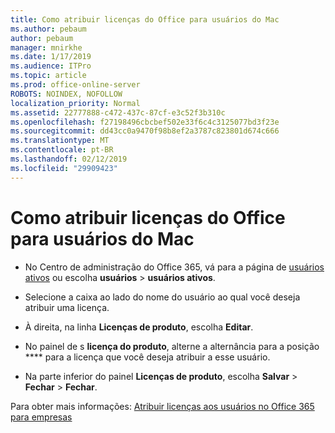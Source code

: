 ```yaml
---
title: Como atribuir licenças do Office para usuários do Mac
ms.author: pebaum
author: pebaum
manager: mnirkhe
ms.date: 1/17/2019
ms.audience: ITPro
ms.topic: article
ms.prod: office-online-server
ROBOTS: NOINDEX, NOFOLLOW
localization_priority: Normal
ms.assetid: 22777888-c472-437c-87cf-e3c52f3b310c
ms.openlocfilehash: f27198496cbcbef502e33f6c4c3125077bd3f23e
ms.sourcegitcommit: dd43cc0a9470f98b8ef2a3787c823801d674c666
ms.translationtype: MT
ms.contentlocale: pt-BR
ms.lasthandoff: 02/12/2019
ms.locfileid: "29909423"
---
```

# <a name="how-to-assign-office-licenses-to-mac-users"></a>Como atribuir licenças do Office para usuários do Mac

- No Centro de administração do Office 365, vá para a página de [usuários ativos](https://go.microsoft.com/fwlink/p/?linkid=834822) ou escolha **usuários** \> **usuários ativos**.
    
- Selecione a caixa ao lado do nome do usuário ao qual você deseja atribuir uma licença.
    
- À direita, na linha **Licenças de produto**, escolha **Editar**.
    
- No painel de s **licença do produto**, alterne a alternância para a posição **** para a licença que você deseja atribuir a esse usuário. 
    
- Na parte inferior do painel **Licenças de produto**, escolha **Salvar** \> **Fechar** \> **Fechar**.
    
Para obter mais informações: [Atribuir licenças aos usuários no Office 365 para empresas](https://docs.microsoft.com/office365/admin/subscriptions-and-billing/assign-licenses-to-users)
  

